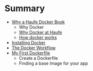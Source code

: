 # Summary

* [Why a Haufe Docker Book](README.md)
   * Why Docker
   * [Why Docker at Haufe](why_docker_at_haufe.md)
   * [How docker works](how_docker_works.md)
* [Installing Docker](installing_docker.md)
* [The Docker Workflow](the_suggested_docker_haufe_workflow.md)
* [My First Dockerfile](docker_command_reference.md)
   * Create a Dockerfile
   * Finding a base Image for your app


